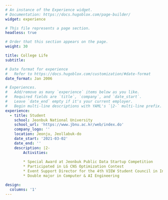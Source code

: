 ```yaml
---
# An instance of the Experience widget.
# Documentation: https://docs.hugoblox.com/page-builder/
widget: experience

# This file represents a page section.
headless: true

# Order that this section appears on the page.
weight: 30

title: College Life
subtitle:

# Date format for experience
#   Refer to https://docs.hugoblox.com/customization/#date-format
date_format: Jan 2006

# Experiences.
#   Add/remove as many `experience` items below as you like.
#   Required fields are `title`, `company`, and `date_start`.
#   Leave `date_end` empty if it's your current employer.
#   Begin multi-line descriptions with YAML's `|2-` multi-line prefix.
experience:
  - title: Student
    school: Jeonbuk National University
    school_url: 'https://www.jbnu.ac.kr/web/index.do'
    company_logo: ''
    location: Jeonju, Jeollabuk-do
    date_start: '2021-03-02'
    date_end: ''
    description: |2-
        Activities:
        
        * Special Award at Jeonbuk Public Data Startup Competition
        * Participated in LG CNS Optimization Contest
        * Event Support Director for the 4th VIEW Student Council in Industrial Information Systems Engineering, Jeonbuk National University
        * Double major in Computer & AI Engineering

design:
  columns: '1'
---
```

